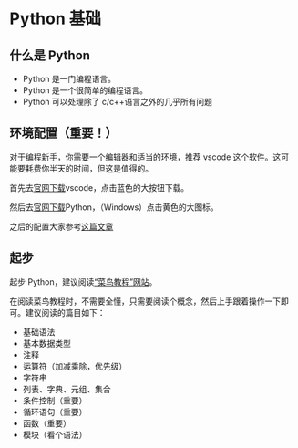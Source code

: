 # Python 基础

## 什么是 Python

- Python 是一门编程语言。
- Python 是一个很简单的编程语言。
- Python 可以处理除了 c/c++语言之外的几乎所有问题

## 环境配置（重要！）

对于编程新手，你需要一个编辑器和适当的环境，推荐 vscode 这个软件。这可能要耗费你半天的时间，但这是值得的。

首先去[官网下载](https://code.visualstudio.com/)vscode，点击蓝色的大按钮下载。

然后去[官网下载](https://www.python.org/downloads/)Python，（Windows）点击黄色的大图标。

之后的配置大家参考[这篇文章](https://zhuanlan.zhihu.com/p/31417084)

## 起步

起步 Python，建议阅读[“菜鸟教程”网站](https://www.runoob.com/python3/python3-tutorial.html)。

在阅读菜鸟教程时，不需要全懂，只需要阅读个概念，然后上手跟着操作一下即可。建议阅读的篇目如下：

- 基础语法
- 基本数据类型
- 注释
- 运算符（加减乘除，优先级）
- 字符串
- 列表、字典、元组、集合
- 条件控制（重要）
- 循环语句（重要）
- 函数（重要）
- 模块（看个语法）
